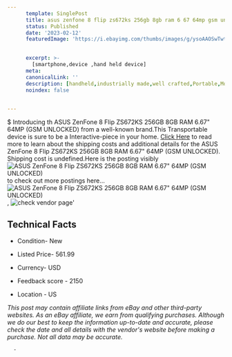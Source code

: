 ```yaml
---
      template: SinglePost
      title: asus zenfone 8 flip zs672ks 256gb 8gb ram 6 67 64mp gsm unlocked 
      status: Published
      date: '2023-02-12'
      featuredImage: 'https://i.ebayimg.com/thumbs/images/g/ysoAAOSwTwtgpNKl/s-l225.jpg'
       

      excerpt: >-
        [smartphone,device ,hand held device]
      meta:
      canonicalLink: ''
      description: [handheld,industrially made,well crafted,Portable,Mobile,Compact,Convenient,Lightweight,Maneuverable,Man-portable,Miniature,Carriable,Hand-held,Light,Holdable,Transportable,Mobile device,Pocket-sized,On-the-go,Wireless,Cordless,Compact size,Convenient size, smartphone,device ,hand held device]
      noindex: false
      

---
```

$
      Introducing th ASUS ZenFone 8 Flip ZS672KS 256GB 8GB RAM 6.67" 64MP (GSM UNLOCKED) from a well-known brand.This Transportable device  is sure to be a Interactive-piece in your home. [Click Here](https://www.ebay.com/itm/254986937415?hash=item3b5e67e447%3Ag%3AysoAAOSwTwtgpNKl&mkevt=1&mkcid=1&mkrid=711-53200-19255-0&campid=%253CePNCampaignId%253E&customid=%253CreferenceId%253E&toolid=10049) to read more to learn about the shipping costs and additional details for the ASUS ZenFone 8 Flip ZS672KS 256GB 8GB RAM 6.67" 64MP (GSM UNLOCKED). Shipping cost is undefined.Here is the posting visibly ![ASUS ZenFone 8 Flip ZS672KS 256GB 8GB RAM 6.67" 64MP (GSM UNLOCKED)](https://i.ebayimg.com/thumbs/images/g/ysoAAOSwTwtgpNKl/s-l225.jpg) to check out more postings here... ![ASUS ZenFone 8 Flip ZS672KS 256GB 8GB RAM 6.67" 64MP (GSM UNLOCKED)](https://i.ebayimg.com/images/g/ysoAAOSwTwtgpNKl/s-l1200.jpg), ![check vendor page](https://origin-galleryplus.ebayimg.com/ws/web/254986937415_2_0_1/225x225.jpg,https://origin-galleryplus.ebayimg.com/ws/web/254986937415_3_0_1/225x225.jpg,https://origin-galleryplus.ebayimg.com/ws/web/254986937415_4_0_1/225x225.jpg,https://origin-galleryplus.ebayimg.com/ws/web/254986937415_5_0_1/225x225.jpg)'

      

 ## Technical Facts 



     
      

 - Condition- New 


      

 - Listed Price- 561.99 


      

 - Currency- USD 


      

 - Feedback score - 2150 


      

 - Location - US 


      
      

 *_This post may contain affiliate links from eBay and other third-party websites. As an eBay affiliate, we earn from qualifying purchases. Although we do our best to keep the information up-to-date and accurate, please check the date and all details with the vendor's website before making a purchase. Not all data may be accurate._*




      -
